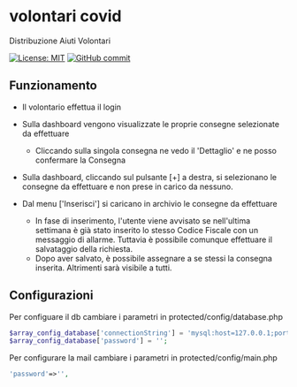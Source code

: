 # volontari covid
Distribuzione Aiuti Volontari

[![License: MIT](https://img.shields.io/badge/License-MIT-yellow.svg)](https://github.com/napoliblockchain/volontaricovid/blob/master/LICENSE) [![GitHub commit](https://img.shields.io/github/last-commit/napoliblockchain/volontaricovid)](https://github.com/napoliblockchain/volontaricovid/commits/master)


## Funzionamento
- Il volontario effettua il login
- Sulla dashboard vengono visualizzate le proprie consegne selezionate da effettuare
  - Cliccando sulla singola consegna ne vedo il 'Dettaglio' e ne posso confermare la Consegna


- Sulla dashboard, cliccando sul pulsante [+] a destra, si selezionano le consegne da effettuare
e non prese in carico da nessuno.

- Dal menu ['Inserisci'] si caricano in archivio le consegne da effettuare
  - In fase di inserimento, l'utente viene avvisato se nell'ultima settimana è già stato inserito lo stesso Codice Fiscale con un messaggio di allarme. Tuttavia è possibile comunque effettuare il salvataggio della richiesta.
  - Dopo aver salvato, è possibile assegnare a se stessi la consegna inserita. Altrimenti sarà visibile a tutti.





## Configurazioni
Per configuare il db cambiare i parametri in protected/config/database.php

```php
$array_config_database['connectionString'] = 'mysql:host=127.0.0.1;port=3306;dbname=';
$array_config_database['password'] = '';
```

Per configurare la mail cambiare i parametri in protected/config/main.php

```php
'password'=>'',
```
